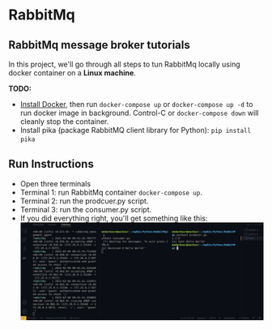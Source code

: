 # RabbitMq

## RabbitMq message broker tutorials

In this project, we'll go through all steps to tun RabbitMq locally using docker container on a **Linux machine**.

**TODO:**

- [Install Docker](https://docs.docker.com/engine/installation/), then
  run `docker-compose up` or `docker-compose up -d` to run docker image in background. Control-C or `docker-compose down` will cleanly stop the container.
- Install pika (package RabbitMQ client library for Python): `pip install pika`

## Run Instructions

- Open three terminals
- Terminal 1: run RabbitMq container `docker-compose up`.
- Terminal 2: run the prodcuer.py script.
- Terminal 3: run the consumer.py script.
- If you did everything right, you'll get something like this: ![successful manipulation result](repo_imgs/img1.png)

